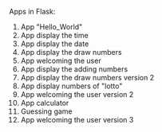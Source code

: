 Apps in Flask:

1. App "Hello_World"
2. App display the time
3. App display the date
4. App display the draw numbers
5. App welcoming the user
6. App display the adding numbers
7. App display the draw numbers version 2
8. App display numbers of "lotto"
9. App welcoming the user version 2
10. App calculator
11. Guessing game
12. App welcoming the user version 3
